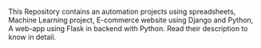 This Repository contains an automation projects using spreadsheets, Machine Learning project, E-commerce website using Django and Python, 
A web-app using Flask in backend with Python. Read their description to know in detail.
